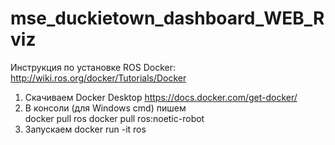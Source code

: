 # mse_duckietown_dashboard_WEB_Rviz

Инструкция по установке ROS Docker:
http://wiki.ros.org/docker/Tutorials/Docker
1.	Скачиваем Docker Desktop https://docs.docker.com/get-docker/
2.	В консоли (для Windows cmd) пишем  
docker pull ros
docker pull ros:noetic-robot
3.	Запускаем 
docker run -it ros
